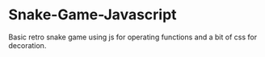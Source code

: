 # Snake-Game-Javascript

Basic retro snake game using js for operating functions and a bit of css for decoration.
